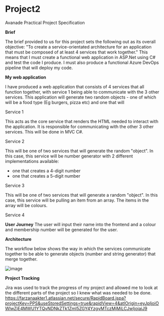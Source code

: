 # Project2

Avanade Practical Project Specification

**Brief**

The brief provided to us for this project sets the following out as its overall objective: "To create a service-orientated architecture for an application that must be composed of at least 4 services that work together."
This means that I must create a functional web application in ASP.Net using C# and test the code I produce. I must also produce a functional Azure DevOps pipeline that will deploy my code.


**My web application**

I have produced a web application that consists of 4 services that all function together, with service 1 being able to communicate with the 3 other services. This application will generate two random objects - one of which will be a food type (Eg burgers, pizza etc) and one that will

Service 1

This acts as the core service that renders the HTML needed to interact with the application. It is responsible for communicating with the other 3 other services. This will be done in MVC C#.



Service 2

This will be one of two services that will generate the random "object". In this case, this service will be number generator with 2 different implementations available:

- one that creates a 4-digit number
- one that creates a 5-digit number


Service 3

This will be one of two services that will generate a random "object". In this case, this service will be pulling an item from an array. The items in the array will be colours. 

Service 4


**User Journey**
The user will input their name into the frontend and a colour and membership number will be generated for the user.


**Architecture**

The workflow below shows the way in which the services communicate together to be able to generate objects (number and string generator) that merge together.

![image](https://user-images.githubusercontent.com/70802911/121028956-1f5fd100-c7a0-11eb-83bf-6bd265f2f4d9.png)

**Project Tracking**

Jira was used to track the progress of my project and allowed me to look at the different parts of the project so I knew what was needed to be done.
https://farzanaakter1.atlassian.net/secure/RapidBoard.jspa?projectKey=PPS&useStoredSettings=true&rapidView=4&atlOrigin=eyJpIjoiOWIwZjE4MWU1YTQyNDNkZTk1ZmI5ZGY4YzgyMTczMjMiLCJwIjoiaiJ9
